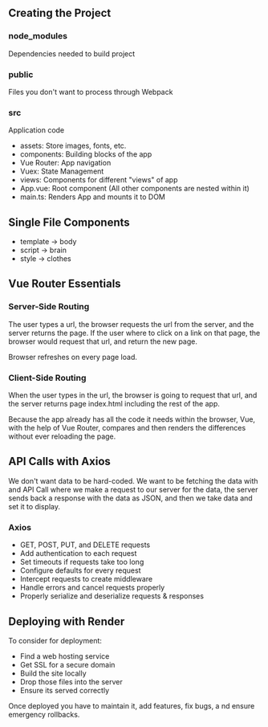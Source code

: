 ## Creating the Project

### node_modules
Dependencies needed to build project

### public
Files you don't want to process through Webpack

### src
Application code
- assets: Store images, fonts, etc.
- components: Building blocks of the app
- Vue Router: App navigation
- Vuex: State Management
- views: Components for different "views" of app
- App.vue: Root component (All other components are nested within it)
- main.ts: Renders App and mounts it to DOM



## Single File Components

- template -> body
- script -> brain
- style -> clothes


## Vue Router Essentials

### Server-Side Routing
The user types a url, the browser requests the url from the server, and the server returns the page.
If the user where to click on a link on that page, the browser would request that url, and return the new page.

Browser refreshes on every page load.

### Client-Side Routing
When the user types in the url, the browser is going to request that url, and the server returns page index.html
including the rest of the app.

Because the app already has all the code it needs within the browser, Vue, with the help of Vue Router, compares and
then renders the differences without ever reloading the page.


## API Calls with Axios
We don't want data to be hard-coded. We want to be fetching the data with and API Call where we make a request to our
server for the data, the server sends back a response with the data as JSON, and then we take data and set it to
display.

### Axios
- GET, POST, PUT, and DELETE requests
- Add authentication to each request
- Set timeouts if requests take too long
- Configure defaults for every request
- Intercept requests to create middleware
- Handle errors and cancel requests properly
- Properly serialize and deserialize requests & responses


## Deploying with Render
To consider for deployment:
- Find a web hosting service
- Get SSL for a secure domain
- Build the site locally
- Drop those files into the server
- Ensure its served correctly

Once deployed you have to maintain it, add features, fix bugs, a nd ensure emergency rollbacks.
